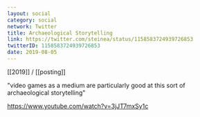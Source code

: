 ```yaml
---
layout: social
category: social
network: Twitter
title: Archaeological Storytelling
link: https://twitter.com/steinea/status/1158583724939726853
twitterID: 1158583724939726853
date: 2019-08-05
---
```


[[2019]] / [[posting]]

"video games as a medium are particularly good at this sort of archaeological storytelling"

<https://www.youtube.com/watch?v=3jJT7mxSy1c>
